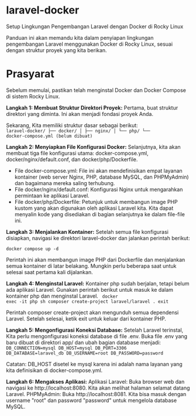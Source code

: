 # laravel-docker
Setup Lingkungan Pengembangan Laravel dengan Docker di Rocky Linux

Panduan ini akan memandu kita dalam penyiapan lingkungan pengembangan Laravel menggunakan Docker di Rocky Linux, sesuai dengan struktur proyek yang kita berikan.

# Prasyarat
Sebelum memulai, pastikan telah menginstal Docker dan Docker Compose di sistem Rocky Linux.

**Langkah 1: Membuat Struktur Direktori Proyek:**
Pertama, buat struktur direktori yang diminta. Ini akan menjadi fondasi proyek Anda.

Sekarang, Kita memiliki struktur dasar sebagai berikut:
<code>
laravel-docker/
├── docker/
│   ├── nginx/
│   └── php/
└── docker-compose.yml (belum dibuat)
</code>

**Langkah 2: Menyiapkan File Konfigurasi Docker:**
Selanjutnya, kita akan membuat tiga file konfigurasi utama: docker-compose.yml, docker/nginx/default.conf, dan docker/php/Dockerfile. 
- File docker-compose.yml: File ini akan mendefinisikan empat layanan kontainer (web server Nginx, PHP, database MySQL, dan PHPMyAdmin) dan bagaimana mereka saling terhubung. 
- File docker/nginx/default.conf: Konfigurasi Nginx untuk mengarahkan permintaan ke aplikasi Laravel.
- File docker/php/Dockerfile: Petunjuk untuk membangun image PHP kustom yang akan digunakan oleh aplikasi Laravel kita.
Kita dapat menyalin kode yang disediakan di bagian selanjutnya ke dalam file-file ini.

**Langkah 3: Menjalankan Kontainer:**
Setelah semua file konfigurasi disiapkan, navigasi ke direktori laravel-docker dan jalankan perintah berikut:

<code>docker compose up -d</code>

Perintah ini akan membangun image PHP dari Dockerfile dan menjalankan semua kontainer di latar belakang. Mungkin perlu beberapa saat untuk selesai saat pertama kali dijalankan.

**Langkah 4: Menginstal Laravel:**
Kontainer php sudah berjalan, tetapi belum ada aplikasi Laravel. Gunakan perintah berikut untuk masuk ke dalam kontainer php dan menginstal Laravel.
<code>
docker exec -it php sh
composer create-project laravel/laravel .
exit
</code>

Perintah composer create-project akan mengunduh semua dependensi Laravel. Setelah selesai, ketik exit untuk keluar dari kontainer PHP.

**Langkah 5: Mengonfigurasi Koneksi Database:**
Setelah Laravel terinstal, Kita perlu mengonfigurasi koneksi database di file .env. Buka file .env yang baru dibuat di direktori app/ dan ubah bagian database menjadi:
<code>
DB_CONNECTION=mysql
DB_HOST=mysql
DB_PORT=3306
DB_DATABASE=laravel_db
DB_USERNAME=root
DB_PASSWORD=password
</code>

Catatan: DB_HOST disetel ke mysql karena ini adalah nama layanan yang kita definisikan di docker-compose.yml.

**Langkah 6: Mengakses Aplikasi:**
Aplikasi Laravel: Buka browser web dan navigasi ke http://localhost:8080. Kita akan melihat halaman selamat datang Laravel.
PHPMyAdmin: Buka http://localhost:8081. Kita bisa masuk dengan username "root" dan password "password" untuk mengelola database MySQL.
